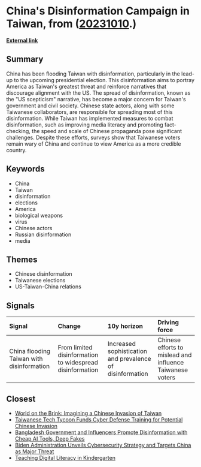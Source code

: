 # __China's Disinformation Campaign in Taiwan__, from ([20231010](https://kghosh.substack.com/p/20231010).)

__[External link](https://www.economist.com/asia/2023/09/26/china-is-flooding-taiwan-with-disinformation)__



## Summary

China has been flooding Taiwan with disinformation, particularly in the lead-up to the upcoming presidential election. This disinformation aims to portray America as Taiwan's greatest threat and reinforce narratives that discourage alignment with the US. The spread of disinformation, known as the "US scepticism" narrative, has become a major concern for Taiwan's government and civil society. Chinese state actors, along with some Taiwanese collaborators, are responsible for spreading most of this disinformation. While Taiwan has implemented measures to combat disinformation, such as improving media literacy and promoting fact-checking, the speed and scale of Chinese propaganda pose significant challenges. Despite these efforts, surveys show that Taiwanese voters remain wary of China and continue to view America as a more credible country.

## Keywords

* China
* Taiwan
* disinformation
* elections
* America
* biological weapons
* virus
* Chinese actors
* Russian disinformation
* media

## Themes

* Chinese disinformation
* Taiwanese elections
* US-Taiwan-China relations

## Signals

| Signal                                    | Change                                                   | 10y horizon                                               | Driving force                                             |
|:------------------------------------------|:---------------------------------------------------------|:----------------------------------------------------------|:----------------------------------------------------------|
| China flooding Taiwan with disinformation | From limited disinformation to widespread disinformation | Increased sophistication and prevalence of disinformation | Chinese efforts to mislead and influence Taiwanese voters |

## Closest

* [World on the Brink: Imagining a Chinese Invasion of Taiwan](5ef6dd39c0b5eeaebb8dd1e1eb77a4c5)
* [Taiwanese Tech Tycoon Funds Cyber Defense Training for Potential Chinese Invasion](e99358609284de847f0d590948f5b265)
* [Bangladesh Government and Influencers Promote Disinformation with Cheap AI Tools, Deep Fakes](299ee0a175c6ba617e28713566f23557)
* [Biden Administration Unveils Cybersecurity Strategy and Targets China as Major Threat](1eaefdcf11b24d5f443b5f4e7645e0a5)
* [Teaching Digital Literacy in Kindergarten](ad15fbe04bbe50ec3436c61403d19fca)